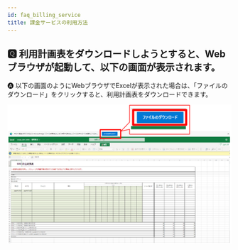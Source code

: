 ```yaml
---
id: faq_billing_service
title: 課金サービスの利用方法
---
```



## &#x1F180; 利用計画表をダウンロードしようとすると、Webブラウザが起動して、以下の画面が表示されます。

&#x1F150; 以下の画面のようにWebブラウザでExcelが表示された場合は、「ファイルのダウンロード」をクリックすると、利用計画表をダウンロードできます。

![](FAQ_usage_DL.png)
